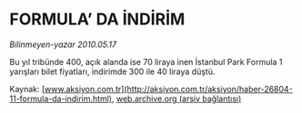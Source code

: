 # FORMULA’ DA İNDİRİM

*Bilinmeyen-yazar 2010.05.17*

<font class="agenda2NewsSpot">
 Bu yıl tribünde 400, açık alanda ise 70 liraya inen İstanbul Park Formula 1 yarışları bilet fiyatları, indirimde 300 ile 40 liraya düştü.
</font>
<font class="newsDetail">
</font>

Kaynak: [www.aksiyon.com.tr](http://aksiyon.com.tr/aksiyon/haber-26804-11-formula-da-indirim.html), [web.archive.org (arşiv bağlantısı)](http://web.archive.org/web/20101120124649/http://aksiyon.com.tr/aksiyon/haber-26804-11-formula-da-indirim.html)
